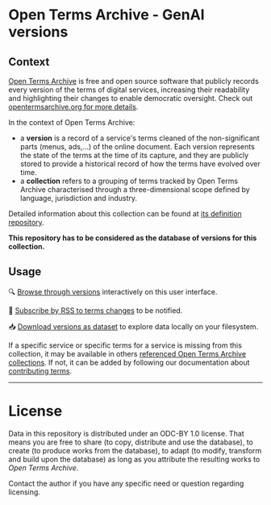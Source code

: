 # Open Terms Archive - GenAI versions

## Context

[Open Terms Archive](https://opentermsarchive.org) is free and open source software that publicly records every version of the terms of digital services, increasing their readability and highlighting their changes to enable democratic oversight. Check out [opentermsarchive.org for more details](https://opentermsarchive.org).

In the context of Open Terms Archive:
- a **version** is a record of a service's terms cleaned of the non-significant parts (menus, ads,...) of the online document.
Each version represents the state of the terms at the time of its capture, and they are publicly stored to provide a historical record of how the terms have evolved over time.
- a **collection** refers to a grouping of terms tracked by Open Terms Archive characterised through a three-dimensional scope defined by language, jurisdiction and industry.

Detailed information about this collection can be found at [its definition repository](https://github.com/OpenTermsArchive/genai-declarations).

**This repository has to be considered as the database of versions for this collection.**

## Usage

🔍 [Browse through versions](https://docs.opentermsarchive.org/how-to/navigate-history/) interactively on this user interface.

🔔 [Subscribe by RSS to terms changes](https://docs.opentermsarchive.org/how-to/subscribe-rss/) to be notified.

📥 [Download versions as dataset](https://github.com/OpenTermsArchive/genai-versions/releases) to explore data locally on your filesystem.

If a specific service or specific terms for a service is missing from this collection, it may be available in others [referenced Open Terms Archive collections](https://opentermsarchive.org/#collections). If not, it can be added by following our documentation about [contributing terms](https://docs.opentermsarchive.org/contributing-terms).

- - -

# License

Data in this repository is distributed under an ODC-BY 1.0 license. That means you are free to share (to copy, distribute and use the database), to create (to produce works from the database), to adapt (to modify, transform and build upon the database) as long as you attribute the resulting works to _Open Terms Archive_.

Contact the author if you have any specific need or question regarding licensing.
